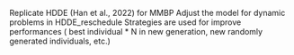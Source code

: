 Replicate HDDE (Han et al., 2022) for MMBP
Adjust the model for dynamic problems in HDDE_reschedule
Strategies are used for improve performances ( best individual * N in new generation, new randomly generated individuals, etc.)
